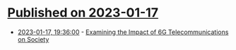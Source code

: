 # [Published on 2023-01-17](index.md)

* [2023-01-17, 19:36:00](https://soylentnews.org/article.pl?sid=23/01/17/0054209&from=rss) - [Examining the Impact of 6G Telecommunications on Society](https://soylentnews.org/article.pl?sid=23/01/17/0054209&from=rss)
